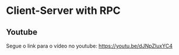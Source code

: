 # Client-Server with RPC

## Youtube
Segue o link para o vídeo no youtube: https://youtu.be/dJNpZluxYC4
